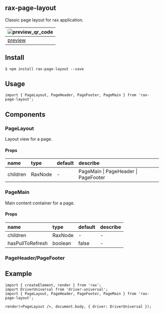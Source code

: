 ## rax-page-layout

Classic page layout for rax application.

| ![preview_qr_code](https://user-images.githubusercontent.com/1222115/80943561-0efd5a00-8e1a-11ea-8639-056c630ffb44.png) |
| --- |
| [preview](https://blog.ihanai.com/rax-page-layout/build/web/index.html) |

## Install

```
$ npm install rax-page-layout --save
```

## Usage

```
import { PageLayout, PageHeader, PageFooter, PageMain } from 'rax-page-layout';
```

## Components

### PageLayout

Layout view for a page.

#### Props

|name|type|default|describe|
|:---------------|:--------|:----|:----------|
| children | RaxNode | - | PageMain \| PageHeader \| PageFooter |

### PageMain

Main content container for a page.

#### Props

|name|type|default|describe|
|:---------------|:--------|:----|:----------|
| children | RaxNode | - | - |
| hasPullToRefresh | boolean | false | - |

### PageHeader/PageFooter

## Example

```
import { createElement, render } from 'rax';
import DriverUniversal from 'driver-universal';
import { PageLayout, PageHeader, PageFooter, PageMain } from 'rax-page-layout';

render(<PageLayout />, document.body, { driver: DriverUniversal });
```
